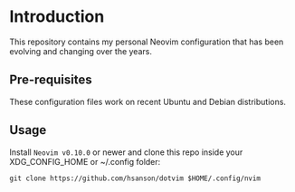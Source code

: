 # Introduction

This repository contains my personal Neovim configuration that has been evolving
and changing over the years.

## Pre-requisites

These configuration files work on recent Ubuntu and Debian distributions.

## Usage

Install `Neovim v0.10.0` or newer and clone this repo inside your XDG\_CONFIG\_HOME
or ~/.config folder:

    git clone https://github.com/hsanson/dotvim $HOME/.config/nvim
